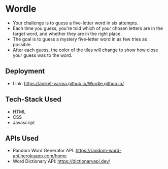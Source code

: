 # Wordle

  - Your challenge is to guess a five-letter word in six attempts. 
  - Each time you guess, you're told which of your chosen letters are in the target word, and whether they are in the right place.
  - The goal is to guess a mystery five-letter word in as few tries as possible. 
  - After each guess, the color of the tiles will change to show how close your guess was to the word.

## Deployment

- Link: https://aniket-varma.github.io/Wordle.github.io/

## Tech-Stack Used

- HTML
- CSS
- Javascript

## APIs Used

- Random Word Generator API: https://random-word-api.herokuapp.com/home
- Word Dictionary API: https://dictionaryapi.dev/

